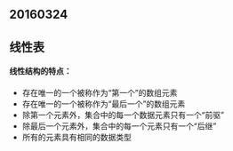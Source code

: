 20160324  
---  
## 线性表   

#### 线性结构的特点：  
* 存在唯一的一个被称作为“第一个”的数组元素  
* 存在唯一的一个被称作为“最后一个”的数组元素   
* 除第一个元素外，集合中的每一个数据元素只有一个“前驱”  
* 除最后一个元素外，集合中的每一个元素只有一个“后继”  
* 所有的元素具有相同的数据类型   

